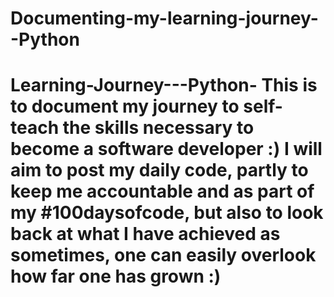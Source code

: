 # Documenting-my-learning-journey--Python
# Learning-Journey---Python- This is to document my journey to self-teach the skills necessary to become a software developer :)  I will aim to post my daily code, partly to keep me accountable and as part of my #100daysofcode, but also to look back at what I have achieved as sometimes, one can easily overlook how far one has grown :)
